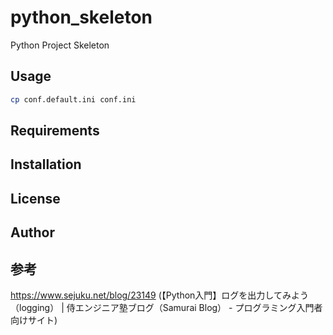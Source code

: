 # python_skeleton

Python Project Skeleton


## Usage

```bash
cp conf.default.ini conf.ini
```

## Requirements

## Installation

## License

## Author


## 参考

https://www.sejuku.net/blog/23149 (【Python入門】ログを出力してみよう（logging） | 侍エンジニア塾ブログ（Samurai Blog） - プログラミング入門者向けサイト)

